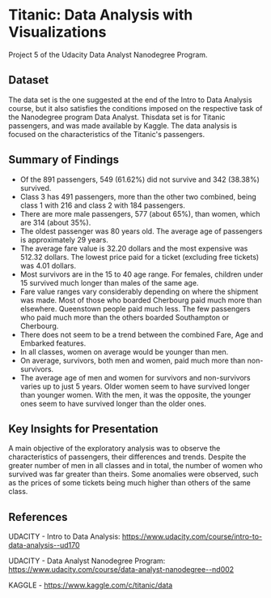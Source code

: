 # Titanic: Data Analysis with Visualizations

Project 5 of the Udacity Data Analyst Nanodegree Program.


## Dataset

The data set is the one suggested at the end of the Intro to Data Analysis course, but it also satisfies the conditions imposed on the respective task of the Nanodegree program Data Analyst.
Thisdata set is for Titanic passengers, and was made available by Kaggle. 
The data analysis is focused on the characteristics of the Titanic's passengers.

## Summary of Findings

- Of the 891 passengers, 549 (61.62%) did not survive and 342 (38.38%) survived.
- Class 3 has 491 passengers, more than the other two combined, being class 1 with 216 and class 2 with 184 passengers.
- There are more male passengers, 577 (about 65%), than women, which are 314 (about 35%).
- The oldest passenger was 80 years old. The average age of passengers is approximately 29 years.
- The average fare value is 32.20 dollars and the most expensive was 512.32 dollars. The lowest price paid for a ticket (excluding free tickets) was 4.01 dollars.
- Most survivors are in the 15 to 40 age range. For females, children under 15 survived much longer than males of the same age.
- Fare value ranges vary considerably depending on where the shipment was made. Most of those who boarded Cherbourg paid much more than elsewhere. Queenstown people paid much less. The few passengers who paid much more than the others boarded Southampton or Cherbourg.
- There does not seem to be a trend between the combined Fare, Age and Embarked features.
- In all classes, women on average would be younger than men.
- On average, survivors, both men and women, paid much more than non-survivors.
- The average age of men and women for survivors and non-survivors varies up to just 5 years. Older women seem to have survived longer than younger women. With the men, it was the opposite, the younger ones seem to have survived longer than the older ones.


## Key Insights for Presentation

A main objective of the exploratory analysis was to observe the characteristics of passengers, their differences and trends.
Despite the greater number of men in all classes and in total, the number of women who survived was far greater than theirs. Some anomalies were observed, such as the prices of some tickets being much higher than others of the same class.


## References

UDACITY - Intro to Data Analysis: https://www.udacity.com/course/intro-to-data-analysis--ud170

UDACITY - Data Analyst Nanodegree Program: https://www.udacity.com/course/data-analyst-nanodegree--nd002

KAGGLE - https://www.kaggle.com/c/titanic/data
